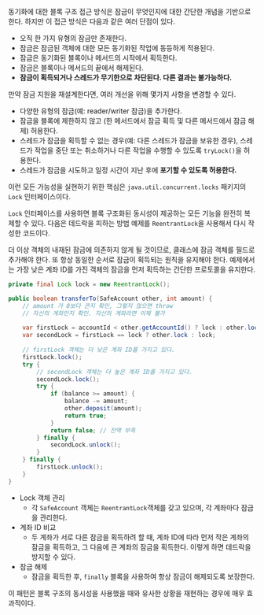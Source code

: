 
동기화에 대한 블록 구조 접근 방식은 잠금이 무엇인지에 대한 간단한 개념을 기반으로 한다. 하지만 이 접근 방식은 다음과 같은 여러 단점이 있다.

- 오직 한 가지 유형의 잠금만 존재한다.
- 잠금은 잠금된 객체에 대한 모든 동기화된 작업에 동등하게 적용된다.
- 잠금은 동기화된 블록이나 메서드의 시작에서 획득한다.
- 잠금은 블록이나 메서드의 끝에서 해제된다.
- **잠금이 획득되거나 스레드가 무기한으로 차단된다. 다른 결과는 불가능하다.**

만약 잠금 지원을 재설계한다면, 여러 개선을 위해 몇가지 사항을 변경할 수 있다.

- 다양한 유형의 잠금(예: reader/writer 잠금)을 추가한다.
- 잠금을 블록에 제한하지 않고 (한 메서드에서 잠금 획득 및 다른 메서드에서 잠금 해제) 허용한다.
- 스레드가 잠금을 획득할 수 없는 경우(예: 다른 스레드가 잠금을 보유한 경우), 스레드가 작업을 중단 또는 취소하거나 다른 작업을 수행할 수 있도록 `tryLock()`을 허용한다.
- 스레드가 잠금을 시도하고 일정 시간이 지난 후에 **포기할 수 있도록 허용한다.**

이런 모든 가능성을 실현하기 위한 핵심은 `java.util.concurrent.locks` 패키지의 `Lock` 인터페이스이다.

`Lock` 인터페이스를 사용하면 블록 구조화된 동시성이 제공하는 모든 기능을 완전히 복제할 수 있다. 다음은 데드락을 피하는 방법 예제를 `ReentrantLock`을 사용해서 다시 작성한 코드이다.

더 이상 객체의 내재된 잠금에 의존하지 않게 될 것이므로, 클래스에 잠금 객체를 필드로 추가해야 한다. 또 항상 동일한 순서로 잠금이 획득되는 원칙을 유지해야 한다. 예제에서는 가장 낮은 계좌 ID를 가진 객체의 잠금을 먼저 획득하는 간단한 프로토콜을 유지한다.

```java
private final Lock lock = new ReentrantLock();

public boolean transferTo(SafeAccount other, int amount) {
	// amount 가 0보다 큰지 확인, 그렇지 않으면 throw
	// 자신의 계좌인지 확인. 자신의 계좌라면 이체 불가
	
	var firstLock = accountId < other.getAccountId() ? lock : other.lock;
	var secondLock = firstLock == lock ? other.lock : lock;
	
	// firstLock 객체는 더 낮은 계좌 ID를 가지고 있다.
	firstLock.lock();
	try {
		// secondLock 객체는 더 높은 계좌 ID를 가지고 있다.
		secondLock.lock();
		try {
			if (balance >= amount) {
				balance -= amount;
				other.deposit(amount);
				return true;
			}
			return false; // 잔액 부족
		} finally {
			secondLock.unlock();
		}
	} finally {
		firstLock.unlock();
	}
}
```


- Lock 객체 관리
	- 각 `SafeAccount` 객체는 `ReentrantLock`객체를 갖고 있으며, 각 계좌마다 잠금을 관리한다.
- 계좌 ID 비교
	- 두 계좌가 서로 다른 잠금을 획득하려 할 때, 계좌 ID에 따라 먼저 작은 계좌의 잠금을 획득하고, 그 다음에 큰 계좌의 잠금을 획득한다. 이렇게 하면 데드락을 방지할 수 있다.
- 잠금 해제
	- 잠금을 획득한 후, `finally` 블록을 사용하여 항상 잠금이 해제되도록 보장한다.


이 패턴은 블록 구조의 동시성을 사용했을 때와 유사한 상황을 재현하는 경우에 매우 효과적이다.